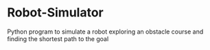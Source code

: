 # Robot-Simulator

Python program to simulate a robot exploring an obstacle course and finding the shortest path to the goal
